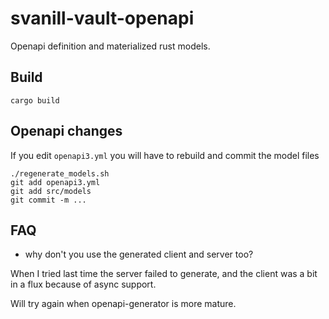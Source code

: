 # svanill-vault-openapi

Openapi definition and materialized rust models.

## Build

```
cargo build
```

## Openapi changes

If you edit `openapi3.yml` you will have to rebuild and commit the model files

```
./regenerate_models.sh
git add openapi3.yml
git add src/models
git commit -m ...
```

## FAQ

- why don't you use the generated client and server too?

When I tried last time the server failed to generate, and the client was a bit in a flux because of async support.

Will try again when openapi-generator is more mature.
